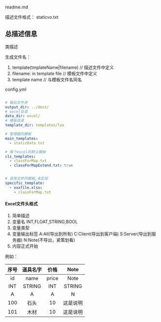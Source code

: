readme.md

描述文件格式：
staticvo.txt

总描述信息
---------------
类描述


生成文件名： 
1. template(tmplateName|filename)           // 描述文件中定义
2. filename:  in template file              // 模板文件中定义
3. template name                            // 与模板文件名同名         



config.yml
~~~ yml

# 输出文件夹
output_dir: ../dest/
# excel目录
data_dir: excel/
# 模板目录
template_dir: templates/lua

# 管理器的模板
main_templates:
  - staticData.txt

# 每个excel的默认模板
cls_templates:
  - classForMap.txt
  - classForMapExtend.txt: true


# 具体文件的模板,未实现
specific_template:
  - xxxfile.xlsx:
    - classForMap.txt

~~~


#### Excel文件头格式

1. 简单描述
2. 变量名 INT,FLOAT,STRING,BOOL
3. 变量类型
4. 变量输出标签 A:All(导出到所有) C:Client(导出到客户端) S:Server(导出到服务器) N:Note(不导出，紧策划看)
5. 内容正式开始

例如：

| 序号 | 道具名字 |  价格 |   Note   |
|:----:|:--------:|:-----:|:--------:|
|  id  |   name   | price |   Note   |
|  INT |  STRING  |  INT  |  STRING  |
|   A  |     A    |   A   |     N    |
|  100 |   石头   |   10  | 这是说明 |
|  101 |   木材   |   10  | 这是说明 |
